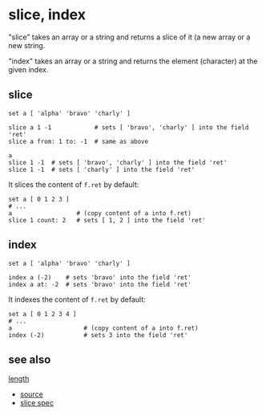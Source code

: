 
# slice, index

"slice" takes an array or a string and returns a slice of it (a new
array or a new string.

"index" takes an array or a string and returns the element (character)
at the given index.

## slice

```
set a [ 'alpha' 'bravo' 'charly' ]

slice a 1 -1            # sets [ 'bravo', 'charly' ] into the field 'ret'
slice a from: 1 to: -1  # same as above

a
slice 1 -1  # sets [ 'bravo', 'charly' ] into the field 'ret'
slice 1 -1  # sets [ 'charly' ] into the field 'ret'
```

It slices the content of `f.ret` by default:
```
set a [ 0 1 2 3 ]
# ...
a                  # (copy content of a into f.ret)
slice 1 count: 2   # sets [ 1, 2 ] into the field 'ret'
```

## index

```
set a [ 'alpha' 'bravo' 'charly' ]

index a (-2)    # sets 'bravo' into the field 'ret'
index a at: -2  # sets 'bravo' into the field 'ret'
```

It indexes the content of `f.ret` by default:
```
set a [ 0 1 2 3 4 ]
# ...
a                    # (copy content of a into f.ret)
index (-2)           # sets 3 into the field 'ret'
```

## see also

[length](length.md)


* [source](https://github.com/floraison/flor/tree/master/lib/flor/pcore/slice.rb)
* [slice spec](https://github.com/floraison/flor/tree/master/spec/pcore/slice_spec.rb)

